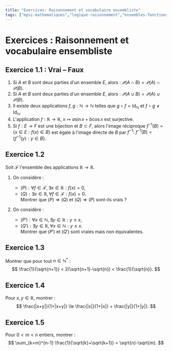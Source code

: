 ```yaml
---
title: "Exercices: Raisonnement et vocabulaire ensembliste"
tags: ["mpsi-mathematiques","logique-raisonnement","ensembles-fonctions-relations"]
---
```


# Exercices : Raisonnement et vocabulaire ensembliste

## Exercice 1.1 : Vrai – Faux

1. Si $A$ et $B$ sont deux parties d'un ensemble $E$, alors : $\mathcal{P}(A \cap B)=\mathcal{P}(A) \cap \mathcal{P}(B)$.  
2. Si $A$ et $B$ sont deux parties d'un ensemble $E$, alors : $\mathcal{P}(A \cup B)=\mathcal{P}(A) \cup \mathcal{P}(B)$.  
3. Il existe deux applications $f,g:\mathbb{N}\to\mathbb{N}$ telles que $g\circ f=\mathrm{Id}_{\mathbb{N}}$ et $f\circ g\neq\mathrm{Id}_{\mathbb{N}}$.  
4. L'application $f: \mathbb{R}\to\mathbb{R},\;x\mapsto a\sin x + b\cos x$ est surjective.  
5. Si $f: E\to F$ est une bijection et $B\subset F$, alors l'image réciproque $f^{-1}(B)=\{x\in E: f(x)\in B\}$ est égale à l'image directe de $B$ par $f^{-1}$: $f^{-1}(B)=\{f^{-1}(y): y\in B\}$.  

## Exercice 1.2

Soit $\mathcal{F}$ l'ensemble des applications $\mathbb{R}\to\mathbb{R}$.

1. On considère :  
   - $(P):\forall f\in\mathcal{F},\exists x\in\mathbb{R}:f(x)=0$,  
   - $(Q):\exists x\in\mathbb{R},\forall f\in\mathcal{F}:f(x)=0$.  
   Montrer que $(P)\Rightarrow(Q)$ et $(Q)\Rightarrow(P)$ sont-ils vrais ?  

2. On considère :  
   - $(P'):\forall x\in\mathbb{N},\exists y\in\mathbb{R}:y\le x$,  
   - $(Q'):\exists y\in\mathbb{R},\forall x\in\mathbb{N}:y\le x$.  
   Montrer que $(P')$ et $(Q')$ sont vraies mais non équivalentes.  

## Exercice 1.3

Montrer que pour tout $n\in\mathbb{N}^*$ :  
$$
\frac{1}{\sqrt{n+1}} < 2(\sqrt{n+1}-\sqrt{n}) < \frac{1}{\sqrt{n}}.
$$

## Exercice 1.4

Pour $x,y\in\mathbb{R}$, montrer :  
$$
\frac{|x+y|}{1+|x+y|} \le \frac{|x|}{1+|x|} + \frac{|y|}{1+|y|}.
$$

## Exercice 1.5

Pour $0<m<n$ entiers, montrer :  
$$
\sum_{k=m}^{n-1} \frac{1}{\sqrt{k}+\sqrt{k+1}} = \sqrt{n}-\sqrt{m}.
$$